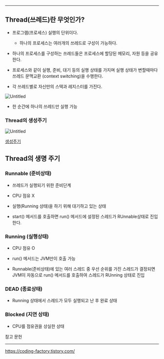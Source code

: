 ------

## Thread(쓰레드)란 무엇인가?



- 프로그램(프로세스) 실행의 단위이다.

  - 하나의 프로세스는 여러개의 쓰레드로 구성이 가능하다.

    

- 하나의 프로세스를 구성하는 쓰레드들은 프로세스에 할당된 메모리, 자원 등을 공유한다.

  

- 프로세스와 같이 실행, 준비, 대기 등의 실행 상태를 가지며 실행 상태가 변할때마다 쓰레드 문맥교환 (context switching)을 수행한다.

  

- 각 쓰레드별로 자신만의 스택과 레지스터를 가진다.

  

![Untitled](https://s3-us-west-2.amazonaws.com/secure.notion-static.com/cd228c3f-1e28-4315-b57a-96622a074216/Untitled.png)

- 한 순간에 하나의 쓰레드만 실행 가능

  

### Thread의 생성주기

![Untitled](https://s3-us-west-2.amazonaws.com/secure.notion-static.com/7605414a-881d-4ff2-9f66-293c9f16afd0/Untitled.png)

[생성주기](https://www.notion.so/2c0ede7fb0c449b2a2585a8c2cd39443)

## Thread의 생명 주기

### Runnable (준비상태)

- 쓰레드가 실행되기 위한 준비단계

- CPU 점유 X

- 실행(Running 상태)을 하기 위해 대기하고 있는 상태

- start() 메서드를 호출하면 run() 메서드에 설정된 스레드가 RUnnable상태로 진입한다.

  

### Running (실행상태)

- CPU 점유 O

- run() 메서드는 JVM만이 호출 가능

- Runnable(준비상태)에 있는 여러 스레드 중 우선 순위를 가진 스레드가 결정되면 JVM이 자동으로 run() 메서드를 호출하여 스레드가 RUnning 상태로 진입

  

### DEAD (종료상태)

- Running 상태에서 스레드가 모두 실행되고 난 후 완료 상태

  

### Blocked (지연 상태)

- CPU를 점유권을 상실한 상태



참고 문헌

------

https://coding-factory.tistory.com/